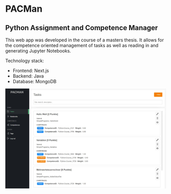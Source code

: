  # PACMan
 ## Python Assignment and Competence Manager
 
 This web app was developed in the course of a masters thesis. It allows for the competence oriented management of tasks as well as reading in and generating Jupyter Notebooks.
 
 Technology stack:
 - Frontend: Next.js
 - Backend: Java
 - Database: MongoDB

 ![Tasks Page](/Frontend/screenshots/tasks.JPG?raw=true "Tasks Page")
